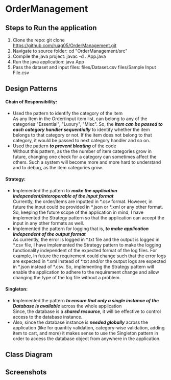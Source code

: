 # OrderManagement
## Steps to Run the application
1. Clone the repo: git clone https://github.com/ruag05/OrderManagement.git
2. Navigate to source folder: cd "OrderManagement/src"
3. Compile the java project: javac -d . App.java
4. Run the java application: java App
5. Pass the dataset and input files: files/Dataset.csv files/Sample Input File.csv

## Design Patterns
#### Chain of Responsibility:
- Used the pattern to identify the category of the item<br>
As any Item in the Order/input item list, can belong to any of the categories "Essential", "Luxury", "Misc". So, the ***item can be passed to each category handler sequentially*** to identify whether the item belongs to that category or not. If the item does not belong to that category, it would be passed to next category handler and so on.
- Used the pattern ***to prevent bloating*** of the code<br>
Without this pattern, as the the number of item categories grow in future, changing one check for a category can sometimes affect the others. Such a system will become more and more hard to understand and to debug, as the item categories grow.

#### Strategy:

- Implemented the pattern to ***make the application independent/interoperable of the input format***<br>
Currently, the order/items are inputted in *.csv format. However, in future the input could be provided in *.json or *.xml or any other format. So, keeping the future scope of the application in mind, I have implemented the Strategy pattern so that the application can accept the input in any other formats as well.
- Implemented the pattern for logging that is, ***to make application independent of the output format***<br>
As currently, the error is logged in *.txt file and the output is logged in *.csv file, I have implemented the Strategy pattern to make the logging functionality independent of the expected format of the log files. For example, in future the requirement could change such that the error logs are expected in *.xml instead of *.txt and/or the output logs are expected in *.json instead of *.csv. So, implementing the Strategy pattern will enable the application to adhere to the requirement change and allow changing the type of the log file without a problem.

#### Singleton:
- Implemented the pattern ***to ensure that only a single instance of the Database is available*** across the whole application<br>
Since, the database is a ***shared resource***, it will be effective to control access to the database instance.
- Also, since the database instance is ***needed globally*** across the application (like for quantity validation, category-wise validation, adding item to cart, and more) it makes sense to use the Singleton pattern in order to access the database object from anywhere in the application.

## Class Diagram

## Screenshots
